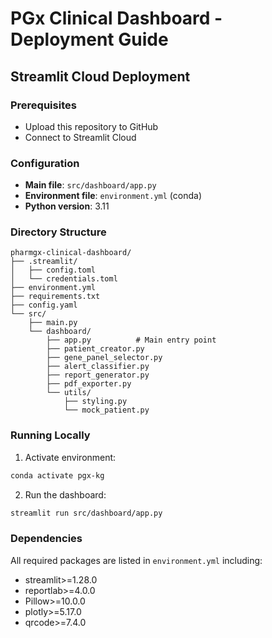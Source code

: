 # PGx Clinical Dashboard - Deployment Guide

## Streamlit Cloud Deployment

### Prerequisites
- Upload this repository to GitHub
- Connect to Streamlit Cloud

### Configuration
- **Main file**: `src/dashboard/app.py`
- **Environment file**: `environment.yml` (conda)
- **Python version**: 3.11

### Directory Structure
```
pharmgx-clinical-dashboard/
├── .streamlit/
│   ├── config.toml
│   └── credentials.toml
├── environment.yml
├── requirements.txt
├── config.yaml
└── src/
    ├── main.py
    └── dashboard/
        ├── app.py          # Main entry point
        ├── patient_creator.py
        ├── gene_panel_selector.py
        ├── alert_classifier.py
        ├── report_generator.py
        ├── pdf_exporter.py
        └── utils/
            ├── styling.py
            └── mock_patient.py
```

### Running Locally

1. Activate environment:
```bash
conda activate pgx-kg
```

2. Run the dashboard:
```bash
streamlit run src/dashboard/app.py
```

### Dependencies
All required packages are listed in `environment.yml` including:
- streamlit>=1.28.0
- reportlab>=4.0.0
- Pillow>=10.0.0
- plotly>=5.17.0
- qrcode>=7.4.0

